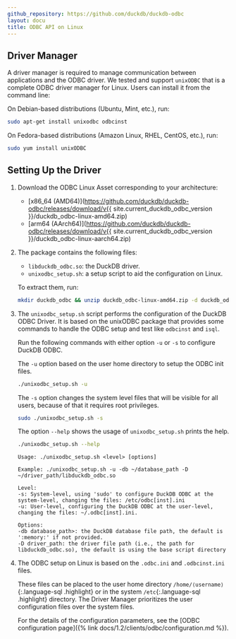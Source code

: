 ```yaml
---
github_repository: https://github.com/duckdb/duckdb-odbc
layout: docu
title: ODBC API on Linux
---
```


## Driver Manager

A driver manager is required to manage communication between applications and the ODBC driver.
We tested and support `unixODBC` that is a complete ODBC driver manager for Linux.
Users can install it from the command line:

On Debian-based distributions (Ubuntu, Mint, etc.), run:

```bash
sudo apt-get install unixodbc odbcinst
```

On Fedora-based distributions (Amazon Linux, RHEL, CentOS, etc.), run:

```bash
sudo yum install unixODBC
```

## Setting Up the Driver

1. Download the ODBC Linux Asset corresponding to your architecture:

   <!-- markdownlint-disable MD034 -->

   * [x86_64 (AMD64)](https://github.com/duckdb/duckdb-odbc/releases/download/v{{ site.current_duckdb_odbc_version }}/duckdb_odbc-linux-amd64.zip)
   * [arm64 (AArch64)](https://github.com/duckdb/duckdb-odbc/releases/download/v{{ site.current_duckdb_odbc_version }}/duckdb_odbc-linux-aarch64.zip)

   <!-- markdownlint-enable MD034 -->

2. The package contains the following files:

   * `libduckdb_odbc.so`: the DuckDB driver.
   * `unixodbc_setup.sh`: a setup script to aid the configuration on Linux.

   To extract them, run:

   ```bash
   mkdir duckdb_odbc && unzip duckdb_odbc-linux-amd64.zip -d duckdb_odbc
   ```

3. The `unixodbc_setup.sh` script performs the configuration of the DuckDB ODBC Driver. It is based on the unixODBC package that provides some commands to handle the ODBC setup and test like `odbcinst` and `isql`.

   Run the following commands with either option `-u` or `-s` to configure DuckDB ODBC.

   The `-u` option based on the user home directory to setup the ODBC init files.

   ```bash
   ./unixodbc_setup.sh -u
   ```

   The `-s` option changes the system level files that will be visible for all users, because of that it requires root privileges.

   ```bash
   sudo ./unixodbc_setup.sh -s
   ```

   The option `--help` shows the usage of `unixodbc_setup.sh` prints the help.

   ```bash
   ./unixodbc_setup.sh --help
   ```

   ```text
   Usage: ./unixodbc_setup.sh <level> [options]

   Example: ./unixodbc_setup.sh -u -db ~/database_path -D ~/driver_path/libduckdb_odbc.so

   Level:
   -s: System-level, using 'sudo' to configure DuckDB ODBC at the system-level, changing the files: /etc/odbc[inst].ini
   -u: User-level, configuring the DuckDB ODBC at the user-level, changing the files: ~/.odbc[inst].ini.

   Options:
   -db database_path>: the DuckDB database file path, the default is ':memory:' if not provided.
   -D driver_path: the driver file path (i.e., the path for libduckdb_odbc.so), the default is using the base script directory
   ```

4. The ODBC setup on Linux is based on the `.odbc.ini` and `.odbcinst.ini` files.

   These files can be placed to the user home directory `/home/⟨username⟩`{:.language-sql .highlight} or in the system `/etc`{:.language-sql .highlight} directory.
   The Driver Manager prioritizes the user configuration files over the system files.

   For the details of the configuration parameters, see the [ODBC configuration page]({% link docs/1.2/clients/odbc/configuration.md %}).